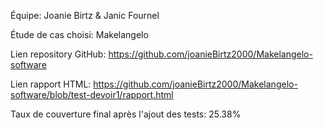Équipe: Joanie Birtz & Janic Fournel

Étude de cas choisi: Makelangelo

Lien repository GitHub: https://github.com/joanieBirtz2000/Makelangelo-software

Lien rapport HTML: https://github.com/joanieBirtz2000/Makelangelo-software/blob/test-devoir1/rapport.html

Taux de couverture final après l'ajout des tests: 25.38%
